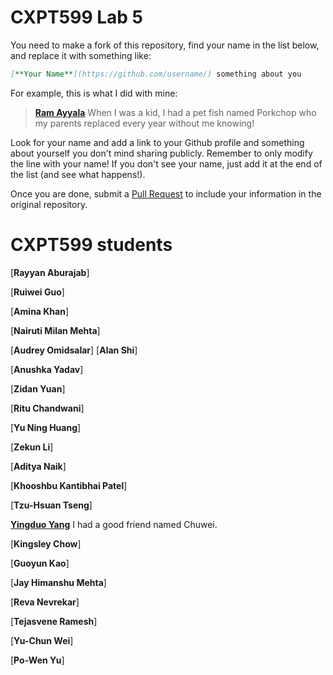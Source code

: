 # CXPT599 Lab 5

You need to make a fork of this repository, find your name in the list below, and replace it with something like:

```md
[**Your Name**](https://github.com/username/) something about you
```

For example, this is what I did with mine:

> [**Ram Ayyala**](https://github.com/ramayyala) When I was a kid, I had a pet fish named Porkchop who my parents replaced every year without me knowing! 

Look for your name and add a link to your Github profile and something about
yourself you don't mind sharing publicly. Remember to only modify the line with your name! If you don't see your name, just add it at the end of the list (and see what happens!).

Once you are done, submit a
[Pull Request](https://docs.github.com/en/github/collaborating-with-pull-requests/proposing-changes-to-your-work-with-pull-requests/about-pull-requests) to include your information in the original
repository.

# CXPT599 students
[**Rayyan Aburajab**]

[**Ruiwei Guo**]

[**Amina	Khan**]

[**Nairuti Milan Mehta**]

[**Audrey Omidsalar**]
[**Alan Shi**]

[**Anushka Yadav**]

[**Zidan	Yuan**]
	
[**Ritu	Chandwani**]

[**Yu Ning Huang**]

[**Zekun Li**]

[**Aditya Naik**]

[**Khooshbu Kantibhai Patel**]

[**Tzu-Hsuan	Tseng**]

[**Yingduo	Yang**](https://github.com/username/) I had a good friend named Chuwei.

	
[**Kingsley	Chow**]

[**Guoyun Kao**]

[**Jay Himanshu Mehta**]

[**Reva	Nevrekar**]

[**Tejasvene Ramesh**]

[**Yu-Chun Wei**]

[**Po-Wen Yu**]